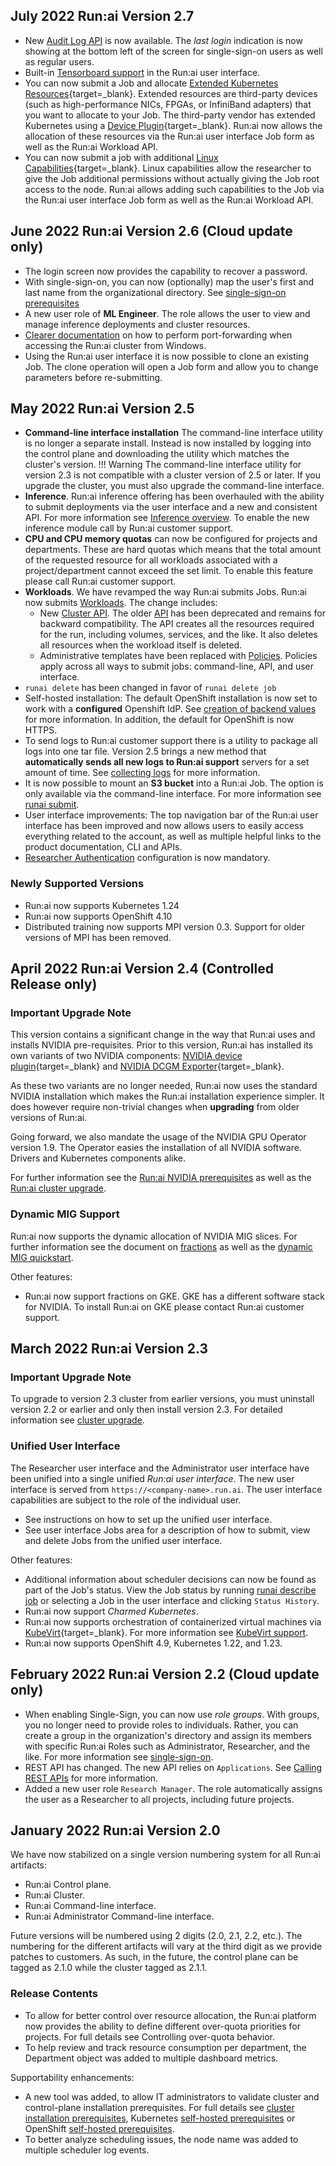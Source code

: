 ## July 2022 Run:ai Version 2.7 

* New [Audit Log API](../admin/runai-setup/maintenance/audit-log.md) is now available. The _last login_ indication is now showing at the bottom left of the screen for single-sign-on users as well as regular users. 
* Built-in [Tensorboard support](../Researcher/tools/dev-tensorboard.md) in the Run:ai user interface.
* You can now submit a Job and allocate [Extended Kubernetes Resources](https://kubernetes.io/docs/concepts/configuration/manage-resources-containers/#extended-resources){target=_blank}. Extended resources are third-party devices (such as high-performance NICs, FPGAs, or InfiniBand adapters) that you want to allocate to your Job. The third-party vendor has extended Kubernetes using a [Device Plugin](https://kubernetes.io/docs/concepts/extend-kubernetes/compute-storage-net/device-plugins/){target=_blank}. Run:ai now allows the allocation of these resources via the Run:ai user interface Job form as well as the Run:ai Workload API. 
* You can now submit a job with additional [Linux Capabilities](https://kubernetes.io/docs/tasks/configure-pod-container/security-context/#set-capabilities-for-a-container){target=_blank}. Linux capabilities allow the researcher to give the Job additional permissions without actually giving the Job root access to the node. Run:ai allows adding such capabilities to the Job via the Run:ai user interface Job form as well as the Run:ai Workload API.  


## June 2022 Run:ai Version 2.6 (Cloud update only)

* The login screen now provides the capability to recover a password. 
* With single-sign-on, you can now (optionally) map the user's first and last name from the organizational directory. See [single-sign-on prerequisites](../admin/authentication/sso.md#prerequisites)
* A new user role of __ML Engineer__. The role allows the user to view and manage inference deployments and cluster resources. 
* [Clearer documentation](../admin/researcher-setup/cli-install.md#install-runai-cli) on how to perform port-forwarding when accessing the Run:ai cluster from Windows.
* Using the Run:ai user interface it is now possible to clone an existing Job. The clone operation will open a Job form and allow you to change parameters before re-submitting. 

## May 2022 Run:ai Version 2.5

* __Command-line interface installation__ The command-line interface utility is no longer a separate install. Instead is now installed by logging into the control plane and downloading the utility which matches the cluster's version. 
!!! Warning
    The command-line interface utility for version 2.3 is not compatible with a cluster version of 2.5 or later. If you upgrade the cluster, you must also upgrade the command-line interface. 
* __Inference__. Run:ai inference offering has been overhauled with the ability to submit deployments via the user interface and a new and consistent API. For more information see [Inference overview](../platform-admin/workloads/inference-overview.md). To enable the new inference module call by Run:ai customer support.
* __CPU and CPU memory quotas__ can now be configured for projects and departments. These are hard quotas which means that the total amount of the requested resource for all workloads associated with a project/department cannot exceed the set limit. To enable this feature please call Run:ai customer support.
* __Workloads__. We have revamped the way Run:ai submits Jobs. Run:ai now submits [Workloads](../platform-admin/workloads/submitting-workloads.md). The change includes:
    * New [Cluster API](../developer/cluster-api/workload-overview-dev.md). The older [API](../developer/deprecated/researcher-rest-api/overview.md) has been deprecated and remains for backward compatibility. The API creates all the resources required for the run, including volumes, services, and the like. It also deletes all resources when the workload itself is deleted. 
    * Administrative templates have been replaced with [Policies](../platform-admin/workloads/policies.md). Policies apply across all ways to submit jobs: command-line, API, and user interface. 
* `runai delete` has been changed in favor of `runai delete job` 
* Self-hosted installation: The default OpenShift installation is now set to work with a __configured__ Openshift IdP. See [creation of backend values](../admin/runai-setup/self-hosted/ocp/backend.md) for more information. In addition, the default for OpenShift is now HTTPS.
* To send logs to Run:ai customer support there is a utility to package all logs into one tar file. Version 2.5 brings a new method that __automatically sends all new logs to Run:ai support__ servers for a set amount of time. See [collecting logs](../index.md#collect-logs-to-send-to-support) for more information.
* It is now possible to mount an __S3 bucket__ into a Run:ai Job. The option is only available via the command-line interface. For more information see [runai submit](../Researcher/cli-reference/runai-submit.md).
* User interface improvements: The top navigation bar of the Run:ai user interface has been improved and now allows users to easily access everything related to the account, as well as multiple helpful links to the product documentation, CLI and APIs. 
* [Researcher Authentication](../admin/authentication/researcher-authentication.md) configuration is now mandatory. 


### Newly Supported Versions
* Run:ai now supports Kubernetes 1.24
* Run:ai now supports OpenShift 4.10
* Distributed training now supports MPI version 0.3. Support for older versions of MPI has been removed. 

## April 2022 Run:ai Version 2.4 (Controlled Release only)

### Important Upgrade Note

This version contains a significant change in the way that Run:ai uses and installs NVIDIA pre-requisites. Prior to this version, Run:ai has installed its own variants of two NVIDIA components: [NVIDIA device plugin](https://github.com/NVIDIA/k8s-device-plugin){target=_blank} and [NVIDIA DCGM Exporter](https://github.com/NVIDIA/dcgm-exporter){target=_blank}. 

As these two variants are no longer needed, Run:ai now uses the standard NVIDIA installation which makes the Run:ai installation experience simpler. It does however require non-trivial changes when __upgrading__ from older versions of Run:ai. 

Going forward, we also mandate the usage of the NVIDIA GPU Operator version 1.9. The Operator easies the installation of all NVIDIA software. Drivers and Kubernetes components alike. 

For further information see the [Run:ai NVIDIA prerequisites](../admin/runai-setup/cluster-setup/cluster-prerequisites.md#nvidia-gpu-operator) as well as the [Run:ai cluster upgrade](../admin/runai-setup/cluster-setup/cluster-upgrade.md#upgrade-from-version-23-or-older-to-version-24-or-higher).

### Dynamic MIG Support

Run:ai now supports the dynamic allocation of NVIDIA MIG slices. For further information see the document on [fractions](../Researcher/scheduling/fractions.md) as well as the [dynamic MIG quickstart](../Researcher/Walkthroughs/quickstart-mig.md).

Other features:

* Run:ai now support fractions on GKE. GKE has a different software stack for NVIDIA. To install Run:ai on GKE please contact Run:ai customer support. 



## March 2022 Run:ai Version 2.3

### Important Upgrade Note

To upgrade to version 2.3 cluster from earlier versions, you must uninstall version 2.2 or earlier and only then install version 2.3. For detailed information see [cluster upgrade](../admin/runai-setup/cluster-setup/cluster-upgrade.md).

### Unified User Interface

The Researcher user interface and the Administrator user interface have been unified into a single unified _Run:ai user interface_. The new user interface is served from `https://<company-name>.run.ai`. The user interface capabilities are subject to the role of the individual user. 

* See instructions on how to set up the unified user interface. 
* See user interface Jobs area for a description of how to submit, view and delete Jobs from the unified user interface. 


Other features:
 
* Additional information about scheduler decisions can now be found as part of the Job's status. View the Job status by running [runai describe job](../Researcher/cli-reference/runai-describe.md) or selecting a Job in the user interface and clicking `Status History`.
* Run:ai now support _Charmed Kubernetes_. 
* Run:ai now supports orchestration of containerized virtual machines via [KubeVirt](https://kubevirt.io/){target=_blank}. For more information see [KubeVirt support](../admin/integration/kubevirt.md).
* Run:ai now supports OpenShift 4.9, Kubernetes 1.22, and 1.23.

## February 2022 Run:ai Version 2.2 (Cloud update only)

* When enabling Single-Sign, you can now use _role groups_. With groups, you no longer need to provide roles to individuals. Rather, you can create a group in the organization's directory and assign its members with specific Run:ai Roles such as Administrator, Researcher, and the like. For more information see [single-sign-on](../admin/authentication/sso.md).
* REST API has changed. The new API relies on `Applications`. See [Calling REST APIs](../developer/rest-auth.md) for more information. 
* Added a new user role `Research Manager`. The role automatically assigns the user as a Researcher to all projects, including future projects. 

## January 2022 Run:ai Version 2.0

We have now stabilized on a single version numbering system for all Run:ai artifacts: 

* Run:ai Control plane.
* Run:ai Cluster.
* Run:ai Command-line interface.
* Run:ai Administrator Command-line interface.

Future versions will be numbered using 2 digits (2.0, 2.1, 2.2, etc.). The numbering for the different artifacts will vary at the third digit as we provide patches to customers. As such, in the future, the control plane can be tagged as 2.1.0 while the cluster tagged as 2.1.1.

### Release Contents

* To allow for better control over resource allocation, the Run:ai platform now provides the ability to define different over-quota priorities for projects. For full details see Controlling over-quota behavior.
* To help review and track resource consumption per department, the Department object was added to multiple dashboard metrics.

Supportability enhancements:

* A new tool was added, to allow IT administrators to validate cluster and control-plane installation prerequisites. For full details see [cluster installation prerequisites](../../admin/runai-setup/cluster-setup/cluster-prerequisites/#pre-install-script), Kubernetes [self-hosted prerequisites](../../admin/runai-setup/self-hosted/k8s/prerequisites/#pre-install-script) or OpenShift [self-hosted prerequisites](../../admin/runai-setup/self-hosted/ocp/prerequisites/#pre-install-script).
* To better analyze scheduling issues, the node name was added to multiple scheduler log events.
